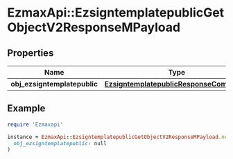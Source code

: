# EzmaxApi::EzsigntemplatepublicGetObjectV2ResponseMPayload

## Properties

| Name | Type | Description | Notes |
| ---- | ---- | ----------- | ----- |
| **obj_ezsigntemplatepublic** | [**EzsigntemplatepublicResponseCompound**](EzsigntemplatepublicResponseCompound.md) |  |  |

## Example

```ruby
require 'Ezmaxapi'

instance = EzmaxApi::EzsigntemplatepublicGetObjectV2ResponseMPayload.new(
  obj_ezsigntemplatepublic: null
)
```

